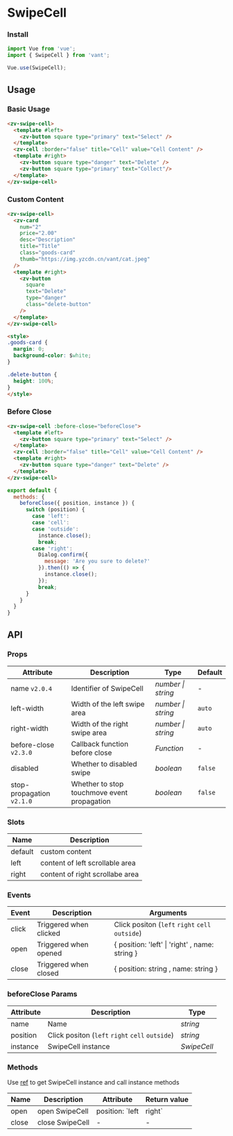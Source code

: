 # SwipeCell

### Install

```js
import Vue from 'vue';
import { SwipeCell } from 'vant';

Vue.use(SwipeCell);
```

## Usage

### Basic Usage

```html
<zv-swipe-cell>
  <template #left>
    <zv-button square type="primary" text="Select" />
  </template>
  <zv-cell :border="false" title="Cell" value="Cell Content" />
  <template #right>
    <zv-button square type="danger" text="Delete" />
    <zv-button square type="primary" text="Collect"/>
  </template>
</zv-swipe-cell>
```

### Custom Content

```html
<zv-swipe-cell>
  <zv-card
    num="2"
    price="2.00"
    desc="Description"
    title="Title"
    class="goods-card"
    thumb="https://img.yzcdn.cn/vant/cat.jpeg"
  />
  <template #right>
    <zv-button
      square
      text="Delete"
      type="danger"
      class="delete-button"
    />
  </template>
</zv-swipe-cell>

<style>
.goods-card {
  margin: 0;
  background-color: $white;
}

.delete-button {
  height: 100%;
}
</style>
```

### Before Close

```html
<zv-swipe-cell :before-close="beforeClose">
  <template #left>
    <zv-button square type="primary" text="Select" />
  </template>
  <zv-cell :border="false" title="Cell" value="Cell Content" />
  <template #right>
    <zv-button square type="danger" text="Delete" />
  </template>
</zv-swipe-cell>
```

```js
export default {
  methods: {
    beforeClose({ position, instance }) {
      switch (position) {
        case 'left':
        case 'cell':
        case 'outside':
          instance.close();
          break;
        case 'right':
          Dialog.confirm({
            message: 'Are you sure to delete?'
          }).then(() => {
            instance.close();
          });
          break;
      }
    }
  }
}
```

## API

### Props

| Attribute | Description | Type | Default |
|------|------|------|------|
| name `v2.0.4` | Identifier of SwipeCell | *number \| string* | - |
| left-width | Width of the left swipe area | *number \| string* | `auto` |
| right-width | Width of the right swipe area | *number \| string* | `auto` |
| before-close `v2.3.0` | Callback function before close | *Function* | - |
| disabled | Whether to disabled swipe | *boolean* | `false` |
| stop-propagation `v2.1.0` | Whether to stop touchmove event propagation | *boolean* | `false` |

### Slots

| Name | Description |
|------|------|
| default | custom content |
| left | content of left scrollable area |
| right | content of right scrollabe area |

### Events

| Event | Description | Arguments |
|------|------|------|
| click | Triggered when clicked | Click positon (`left` `right` `cell` `outside`) |
| open | Triggered when opened | { position: 'left' \| 'right' , name: string } |
| close | Triggered when closed | { position: string , name: string } |

### beforeClose Params

| Attribute | Description | Type |
|------|------|------|
| name | Name | *string* |
| position | Click positon (`left` `right` `cell` `outside`) | *string* |
| instance | SwipeCell instance | *SwipeCell* |

### Methods

Use [ref](https://vuejs.org/v2/api/#ref) to get SwipeCell instance and call instance methods

| Name | Description | Attribute | Return value |
|------|------|------|------|
| open | open SwipeCell | position: `left | right` | - |
| close | close SwipeCell | - | - |
